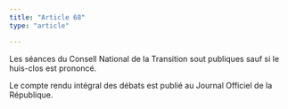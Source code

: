 ```yaml
---
title: "Article 68"
type: "article"

---
```




Les séances du Consell National de la Transition sout publiques sauf si le huis-clos est prononcé.

Le compte rendu intégral des débats est publié au Journal Officiel de la République.
